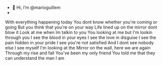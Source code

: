 - 👋 Hi, I’m @marioguillem
- 
With everything happening today
You dont know whether you're coming or going
But you think that you're on your way
Life lined up on the mirror dont blow it
Look at me when Im talkin to you
You looking at me but I'm lookin through you
I see the blood in your eyes
I see the love in disguise
I see the pain hidden in your pride
I see you're not satisfied
And I dont see nobody else
I see myself I'm looking at the
Mirror on the wall, here we are again
Through my rise and fall
You've been my only friend
You told me that they can understand the man I am
